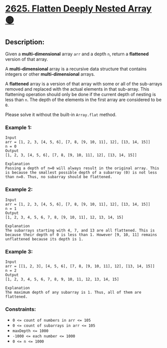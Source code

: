 # [2625. Flatten Deeply Nested Array](https://leetcode.com/problems/flatten-deeply-nested-array/) [&#128993;](## "Medium")

## Description:

Given a **multi-dimensional** array `arr` and a depth `n`, return a **flattened** version of that array.

A **multi-dimensional** array is a recursive data structure that contains integers or other **multi-dimensional** arrays.

A **flattened** array is a version of that array with some or all of the sub-arrays removed and replaced with the actual elements in that sub-array. This flattening operation should only be done if the current depth of nesting is less than `n`. The depth of the elements in the first array are considered to be `0`.

Please solve it without the built-in `Array.flat` method.

### Example 1:

    Input
    arr = [1, 2, 3, [4, 5, 6], [7, 8, [9, 10, 11], 12], [13, 14, 15]]
    n = 0
    Output
    [1, 2, 3, [4, 5, 6], [7, 8, [9, 10, 11], 12], [13, 14, 15]]

    Explanation
    Passing a depth of n=0 will always result in the original array. This is because the smallest possible depth of a subarray (0) is not less than n=0. Thus, no subarray should be flattened.

### Example 2:

    Input
    arr = [1, 2, 3, [4, 5, 6], [7, 8, [9, 10, 11], 12], [13, 14, 15]]
    n = 1
    Output
    [1, 2, 3, 4, 5, 6, 7, 8, [9, 10, 11], 12, 13, 14, 15]

    Explanation
    The subarrays starting with 4, 7, and 13 are all flattened. This is because their depth of 0 is less than 1. However [9, 10, 11] remains unflattened because its depth is 1.

### Example 3:

    Input
    arr = [[1, 2, 3], [4, 5, 6], [7, 8, [9, 10, 11], 12], [13, 14, 15]]
    n = 2
    Output
    [1, 2, 3, 4, 5, 6, 7, 8, 9, 10, 11, 12, 13, 14, 15]

    Explanation
    The maximum depth of any subarray is 1. Thus, all of them are flattened.

### Constraints:

* `0 <= count of numbers in arr <= 105`
* `0 <= count of subarrays in arr <= 105`
* `maxDepth <= 1000`
* `-1000 <= each number <= 1000`
* `0 <= n <= 1000`
